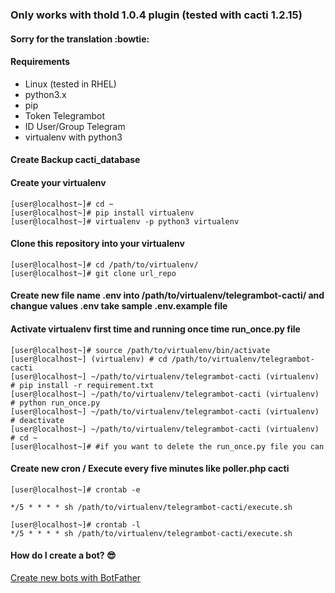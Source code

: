 ### Only works with thold 1.0.4 plugin (tested with cacti 1.2.15)

#### Sorry for the translation :bowtie:

#### Requirements

- Linux (tested in RHEL)
- python3.x
- pip
- Token Telegrambot
- ID User/Group Telegram
- virtualenv with python3

#### Create Backup cacti_database

#### Create your virtualenv

```shell
[user@localhost~]# cd ~
[user@localhost~]# pip install virtualenv
[user@localhost~]# virtualenv -p python3 virtualenv
```

#### Clone this repository into your virtualenv

```shell
[user@localhost~]# cd /path/to/virtualenv/
[user@localhost~]# git clone url_repo
```

#### Create new file name .env into /path/to/virtualenv/telegrambot-cacti/ and changue values .env take sample .env.example file

#### Activate virtualenv first time and running once time run_once.py file

```shell
[user@localhost~]# source /path/to/virtualenv/bin/activate
[user@localhost~] (virtualenv) # cd /path/to/virtualenv/telegrambot-cacti
[user@localhost~] ~/path/to/virtualenv/telegrambot-cacti (virtualenv) # pip install -r requirement.txt
[user@localhost~] ~/path/to/virtualenv/telegrambot-cacti (virtualenv) # python run_once.py
[user@localhost~] ~/path/to/virtualenv/telegrambot-cacti (virtualenv) # deactivate
[user@localhost~] ~/path/to/virtualenv/telegrambot-cacti (virtualenv) # cd ~
[user@localhost~]# #if you want to delete the run_once.py file you can
```

#### Create new cron / Execute every five minutes like poller.php cacti

```shell
[user@localhost~]# crontab -e

*/5 * * * * sh /path/to/virtualenv/telegrambot-cacti/execute.sh

[user@localhost~]# crontab -l
*/5 * * * * sh /path/to/virtualenv/telegrambot-cacti/execute.sh
```

#### How do I create a bot? :sunglasses:

[Create new bots with BotFather](https://core.telegram.org/bots#6-botfather)
